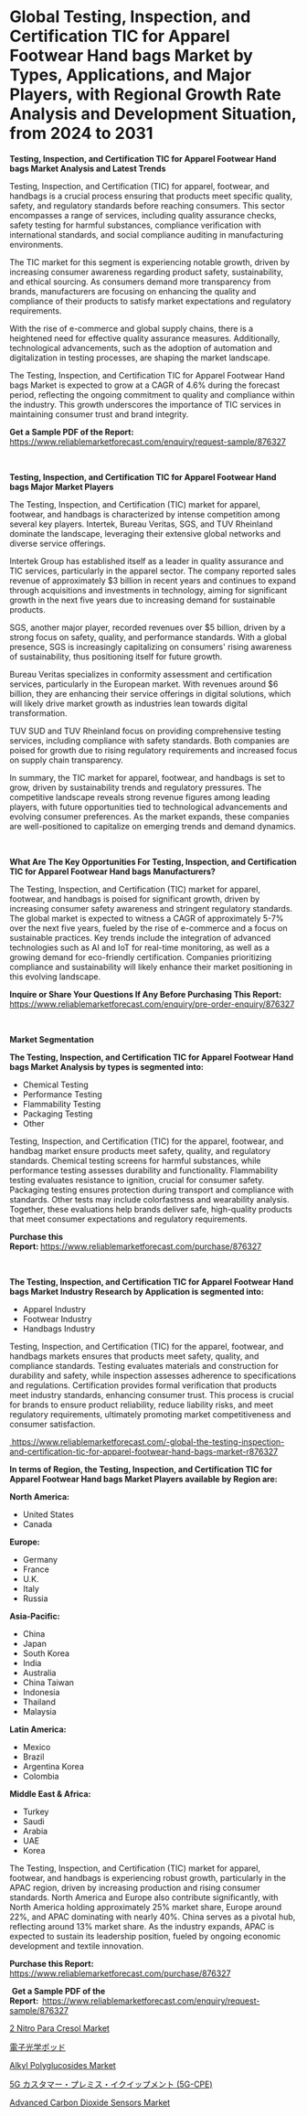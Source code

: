 <p><h1>Global Testing, Inspection, and Certification TIC for Apparel Footwear Hand bags Market by Types, Applications, and Major Players, with Regional Growth Rate Analysis and Development Situation, from 2024 to 2031</h1></p><p><strong>Testing, Inspection, and Certification TIC for Apparel Footwear Hand bags Market Analysis and Latest Trends</strong></p>
<p><p>Testing, Inspection, and Certification (TIC) for apparel, footwear, and handbags is a crucial process ensuring that products meet specific quality, safety, and regulatory standards before reaching consumers. This sector encompasses a range of services, including quality assurance checks, safety testing for harmful substances, compliance verification with international standards, and social compliance auditing in manufacturing environments.</p><p>The TIC market for this segment is experiencing notable growth, driven by increasing consumer awareness regarding product safety, sustainability, and ethical sourcing. As consumers demand more transparency from brands, manufacturers are focusing on enhancing the quality and compliance of their products to satisfy market expectations and regulatory requirements.</p><p>With the rise of e-commerce and global supply chains, there is a heightened need for effective quality assurance measures. Additionally, technological advancements, such as the adoption of automation and digitalization in testing processes, are shaping the market landscape.</p><p>The Testing, Inspection, and Certification TIC for Apparel Footwear Hand bags Market is expected to grow at a CAGR of 4.6% during the forecast period, reflecting the ongoing commitment to quality and compliance within the industry. This growth underscores the importance of TIC services in maintaining consumer trust and brand integrity.</p></p>
<p><strong>Get a Sample PDF of the Report:&nbsp;</strong> <a href="https://www.reliablemarketforecast.com/enquiry/request-sample/876327">https://www.reliablemarketforecast.com/enquiry/request-sample/876327</a></p>
<p>&nbsp;</p>
<p><strong>Testing, Inspection, and Certification TIC for Apparel Footwear Hand bags Major Market Players</strong></p>
<p><p>The Testing, Inspection, and Certification (TIC) market for apparel, footwear, and handbags is characterized by intense competition among several key players. Intertek, Bureau Veritas, SGS, and TUV Rheinland dominate the landscape, leveraging their extensive global networks and diverse service offerings.</p><p>Intertek Group has established itself as a leader in quality assurance and TIC services, particularly in the apparel sector. The company reported sales revenue of approximately $3 billion in recent years and continues to expand through acquisitions and investments in technology, aiming for significant growth in the next five years due to increasing demand for sustainable products.</p><p>SGS, another major player, recorded revenues over $5 billion, driven by a strong focus on safety, quality, and performance standards. With a global presence, SGS is increasingly capitalizing on consumers' rising awareness of sustainability, thus positioning itself for future growth.</p><p>Bureau Veritas specializes in conformity assessment and certification services, particularly in the European market. With revenues around $6 billion, they are enhancing their service offerings in digital solutions, which will likely drive market growth as industries lean towards digital transformation.</p><p>TUV SUD and TUV Rheinland focus on providing comprehensive testing services, including compliance with safety standards. Both companies are poised for growth due to rising regulatory requirements and increased focus on supply chain transparency.</p><p>In summary, the TIC market for apparel, footwear, and handbags is set to grow, driven by sustainability trends and regulatory pressures. The competitive landscape reveals strong revenue figures among leading players, with future opportunities tied to technological advancements and evolving consumer preferences. As the market expands, these companies are well-positioned to capitalize on emerging trends and demand dynamics.</p></p>
<p>&nbsp;</p>
<p><strong>What Are The Key Opportunities For Testing, Inspection, and Certification TIC for Apparel Footwear Hand bags Manufacturers?</strong></p>
<p><p>The Testing, Inspection, and Certification (TIC) market for apparel, footwear, and handbags is poised for significant growth, driven by increasing consumer safety awareness and stringent regulatory standards. The global market is expected to witness a CAGR of approximately 5-7% over the next five years, fueled by the rise of e-commerce and a focus on sustainable practices. Key trends include the integration of advanced technologies such as AI and IoT for real-time monitoring, as well as a growing demand for eco-friendly certification. Companies prioritizing compliance and sustainability will likely enhance their market positioning in this evolving landscape.</p></p>
<p><strong>Inquire or Share Your Questions If Any Before Purchasing This Report:</strong> <a href="https://www.reliablemarketforecast.com/enquiry/pre-order-enquiry/876327">https://www.reliablemarketforecast.com/enquiry/pre-order-enquiry/876327</a></p>
<p>&nbsp;</p>
<p><strong>Market Segmentation</strong></p>
<p><strong>The Testing, Inspection, and Certification TIC for Apparel Footwear Hand bags Market Analysis by types is segmented into:</strong></p>
<p><ul><li>Chemical Testing</li><li>Performance Testing</li><li>Flammability Testing</li><li>Packaging Testing</li><li>Other</li></ul></p>
<p><p>Testing, Inspection, and Certification (TIC) for the apparel, footwear, and handbag market ensure products meet safety, quality, and regulatory standards. Chemical testing screens for harmful substances, while performance testing assesses durability and functionality. Flammability testing evaluates resistance to ignition, crucial for consumer safety. Packaging testing ensures protection during transport and compliance with standards. Other tests may include colorfastness and wearability analysis. Together, these evaluations help brands deliver safe, high-quality products that meet consumer expectations and regulatory requirements.</p></p>
<p><strong>Purchase this Report:&nbsp;</strong><a href="https://www.reliablemarketforecast.com/purchase/876327">https://www.reliablemarketforecast.com/purchase/876327</a></p>
<p>&nbsp;</p>
<p><strong>The Testing, Inspection, and Certification TIC for Apparel Footwear Hand bags Market Industry Research by Application is segmented into:</strong></p>
<p><ul><li>Apparel Industry</li><li>Footwear Industry</li><li>Handbags Industry</li></ul></p>
<p><p>Testing, Inspection, and Certification (TIC) for the apparel, footwear, and handbags markets ensures that products meet safety, quality, and compliance standards. Testing evaluates materials and construction for durability and safety, while inspection assesses adherence to specifications and regulations. Certification provides formal verification that products meet industry standards, enhancing consumer trust. This process is crucial for brands to ensure product reliability, reduce liability risks, and meet regulatory requirements, ultimately promoting market competitiveness and consumer satisfaction.</p></p>
<p><a href="https://www.reliablemarketforecast.com/-global-the-testing-inspection-and-certification-tic-for-apparel-footwear-hand-bags-market-r876327">&nbsp;https://www.reliablemarketforecast.com/-global-the-testing-inspection-and-certification-tic-for-apparel-footwear-hand-bags-market-r876327</a></p>
<p><strong>In terms of Region, the Testing, Inspection, and Certification TIC for Apparel Footwear Hand bags Market Players available by Region are:</strong></p>
<p>
    <p> <strong> North America: </strong>
        <ul>
            <li>United States</li>
            <li>Canada</li>
        </ul>
        </p> 
    <p> <strong> Europe: </strong>
        <ul>
            <li>Germany</li>
            <li>France</li>
            <li>U.K.</li>
            <li>Italy</li>
            <li>Russia</li>
        </ul>
        </p> 
    <p> <strong> Asia-Pacific: </strong>
        <ul>
            <li>China</li>
            <li>Japan</li>
            <li>South Korea</li>
            <li>India</li>
            <li>Australia</li>
            <li>China Taiwan</li>
            <li>Indonesia</li>
            <li>Thailand</li>
            <li>Malaysia</li>
        </ul>
        </p> 
    <p> <strong> Latin America: </strong>
        <ul>
            <li>Mexico</li>
            <li>Brazil</li>
            <li>Argentina Korea</li>
            <li>Colombia</li>
        </ul>
        </p> 
    <p> <strong> Middle East & Africa: </strong>
        <ul>
            <li>Turkey</li>
            <li>Saudi</li>
            <li>Arabia</li>
            <li>UAE</li>
            <li>Korea</li>
        </ul>
    </p>
    </p>
<p><p>The Testing, Inspection, and Certification (TIC) market for apparel, footwear, and handbags is experiencing robust growth, particularly in the APAC region, driven by increasing production and rising consumer standards. North America and Europe also contribute significantly, with North America holding approximately 25% market share, Europe around 22%, and APAC dominating with nearly 40%. China serves as a pivotal hub, reflecting around 13% market share. As the industry expands, APAC is expected to sustain its leadership position, fueled by ongoing economic development and textile innovation.</p></p>
<p><strong>Purchase this Report: </strong><a href="https://www.reliablemarketforecast.com/purchase/876327">https://www.reliablemarketforecast.com/purchase/876327</a></p>
<p>&nbsp;<strong>Get a Sample PDF of the Report:&nbsp;&nbsp;</strong><a href="https://www.reliablemarketforecast.com/enquiry/request-sample/876327">https://www.reliablemarketforecast.com/enquiry/request-sample/876327</a></p>
<p><strong></strong></p>
<p><p><a href="https://issuu.com/reportprime-2/docs/2-nitro-para-cresol-market-size-203_e5cc39c2b139da">2 Nitro Para Cresol Market</a></p><p><a href="https://medium.com/@vilasamin/electro-optical-pods-market-%E3%81%AF-%E3%82%B3%E3%82%B9%E3%83%88%E7%AE%A1%E7%90%86%E3%81%A8%E5%8A%B9%E7%8E%87%E5%90%91%E4%B8%8A%E3%82%92%E5%84%AA%E5%85%88%E3%81%97%E3%81%BE%E3%81%99-%E3%81%95%E3%82%89%E3%81%AB-%E5%A0%B1%E5%91%8A%E6%9B%B8%E3%81%AF%E5%B8%82%E5%A0%B4%E3%81%AE%E9%9C%80%E8%A6%81%E9%9D%A2%E3%81%A8%E4%BE%9B%E7%B5%A6%E9%9D%A2%E3%81%AE%E4%B8%A1%E6%96%B9%E3%82%92%E3%82%AB%E3%83%90%E3%83%BC%E3%81%97%E3%81%A6%E3%81%84%E3%81%BE%E3%81%99-electro-optical-7e85ac32e065">電子光学ポッド</a></p><p><a href="https://www.linkedin.com/pulse/alkyl-polyglucosides-industry-forecast-market-shifts-strategic-cx36e?trackingId=ztLScDyhS6KJeOjUORaVTA%3D%3D">Alkyl Polyglucosides Market</a></p><p><a href="https://medium.com/@vilasamin/5g-customer-premise-equipment-5g-cpe-45c407984ed4">5G カスタマー・プレミス・イクイップメント (5G-CPE)</a></p><p><a href="https://medium.com/@colin.paterson6579/advanced-carbon-dioxide-sensors-market-insights-product-type-application-trends-and-regional-019692c6e346">Advanced Carbon Dioxide Sensors Market</a></p></p>
